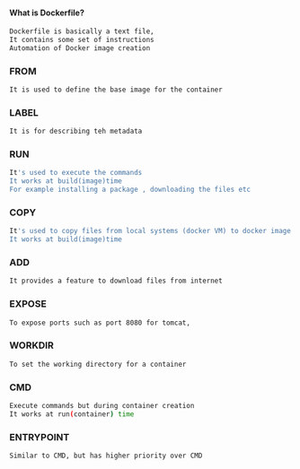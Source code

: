 #### What is Dockerfile?
```sh
Dockerfile is basically a text file, 
It contains some set of instructions
Automation of Docker image creation
```
### FROM 
```sh
It is used to define the base image for the container
```
### LABEL 
```sh
It is for describing teh metadata
```
### RUN
```sh
It's used to execute the commands
It works at build(image)time
For example installing a package , downloading the files etc
```
### COPY 
```sh
It's used to copy files from local systems (docker VM) to docker image
It works at build(image)time
```
### ADD
```sh
It provides a feature to download files from internet
```
### EXPOSE
```sh
To expose ports such as port 8080 for tomcat,
```
### WORKDIR
```sh
To set the working directory for a container
```
### CMD
```sh
Execute commands but during container creation
It works at run(container) time
```
### ENTRYPOINT
```sh
Similar to CMD, but has higher priority over CMD
```







